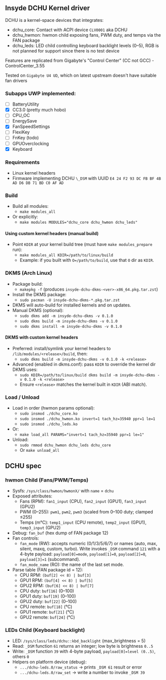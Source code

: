## Insyde DCHU Kernel driver

DCHU is a kernel-space devices that integrates:
- dchu\_core: Contact with ACPI device `CLV0001` aka DCHU
- dchu\_hwmon: hwmon child exposing fans, PWM duty, and temps via the FAN package
- dchu\_leds: LED child controlling keyboard backlight levels (0–5), RGB is not planned for support since there is no test device

Features are replicated from Gigabyte's "Control Center" (CC not GCC) - ControlCenter\_3.55

Tested on `Gigabyte U4 UD`, which on latest upstream doesn't have suitable fan drivers 

### Subapps UWP implemented:

- [ ] BatteryUtility
- [x] CC3.0 (pretty much hobo)
- [ ] CPU\_OC
- [ ] EnergySave
- [x] FanSpeedSettings
- [ ] FlexiKey
- [ ] FnKey (todo)
- [ ] GPUOverclocking
- [x] Keyboard

### Requirements
- Linux kernel headers
- Firmware implementing DCHU `\_DSM` with UUID `E4 24 F2 93 DC FB BF 4B AD D6 DB 71 BD C0 AF AD`

### Build
- Build all modules:
  - `make modules_all`
- Or explicitly:
  - `make modules MODULES="dchu_core dchu_hwmon dchu_leds"`

#### Using custom kernel headers (manual build)
- Point `KDIR` at your kernel build tree (must have `make modules_prepare` run):
  - `make modules_all KDIR=/path/to/linux/build`
  - Example: if you built with `O=/path/to/build`, use that `O` dir as `KDIR`.

### DKMS (Arch Linux)
- Package build:
  - `makepkg -f` (produces `insyde-dchu-dkms-<ver>-x86_64.pkg.tar.zst`)
- Install the DKMS package:
  - `sudo pacman -U insyde-dchu-dkms-*.pkg.tar.zst`
- DKMS will auto-build for installed kernels and on updates.
- Manual DKMS (optional):
  - `sudo dkms add -m insyde-dchu-dkms -v 0.1.0`
  - `sudo dkms build -m insyde-dchu-dkms -v 0.1.0`
  - `sudo dkms install -m insyde-dchu-dkms -v 0.1.0`

#### DKMS with custom kernel headers
- Preferred: install/symlink your kernel headers to `/lib/modules/<release>/build`, then:
  - `sudo dkms build -m insyde-dchu-dkms -v 0.1.0 -k <release>`
- Advanced (enabled in dkms.conf): pass `KDIR` to override the kernel dir DKMS uses:
  - `sudo KDIR=/path/to/linux/build dkms build -m insyde-dchu-dkms -v 0.1.0 -k <release>`
  - Ensure `<release>` matches the kernel built in `KDIR` (ABI match).

### Load / Unload
- Load in order (hwmon params optional):
  - `sudo insmod ./dchu_core.ko`
  - `sudo insmod ./dchu_hwmon.ko invert=1 tach_hz=35940 ppr=1 le=1`
  - `sudo insmod ./dchu_leds.ko`
- Or:
  - `make load_all PARAMS="invert=1 tach_hz=35940 ppr=1 le=1"`
- Unload:
  - `sudo rmmod dchu_hwmon dchu_leds dchu_core`
  - Or `make unload_all`

## DCHU spec

### hwmon Child (Fans/PWM/Temps)
- Sysfs: `/sys/class/hwmon/hwmonX/` with `name` = `dchu`
- Exposed attributes:
  - Fans (RPM): `fan1_input` (CPU), `fan2_input` (GPU1), `fan3_input` (GPU2)
  - PWM (0–255): `pwm1`, `pwm2`, `pwm3` (scaled from 0–100 duty; clamped ≤255)
  - Temps (m°C): `temp1_input` (CPU remote), `temp2_input` (GPU1), `temp3_input` (GPU2)
- Debug: `fan_buf` (hex dump of FAN package 12)
- Fan controls:
  - `fan_mode` (RW): accepts numeric (0/1/3/5/6/7) or names (auto, max, silent, maxq, custom, turbo). Write invokes `_DSM` command `121` with a 4-byte payload: `payload[0]=mode`, `payload[1]=0`, `payload[2]=0`, `payload[3]=1` (subcommand).
  - `fan_mode_name` (RO): the name of the last set mode.
- Parse table (FAN package id = 12):
  - CPU RPM: `(buf[2] << 8) | buf[3]`
  - GPU1 RPM: `(buf[4] << 8) | buf[5]`
  - GPU2 RPM: `(buf[6] << 8) | buf[7]`
  - CPU duty: `buf[16]` (0–100)
  - GPU1 duty: `buf[19]` (0–100)
  - GPU2 duty: `buf[22]` (0–100)
  - CPU remote: `buf[18]` (°C)
  - GPU1 remote: `buf[21]` (°C)
  - GPU2 remote: `buf[24]` (°C)

### LEDs Child (Keyboard backlight)
- LED: `/sys/class/leds/dchu::kbd_backlight` (max\_brightness = 5)
- Read: `_DSM` function `61` returns an integer; low byte is brightness `0..5`
- Write: `_DSM` function `39` with 4-byte payload, `payload[0]=level (0..5)`, others `0`
- Helpers on platform device (debug):
  - `.../dchu-leds.0/raw_status` → prints `_DSM 61` result or error
  - `.../dchu-leds.0/raw_set` → write a number to invoke `_DSM 39`
